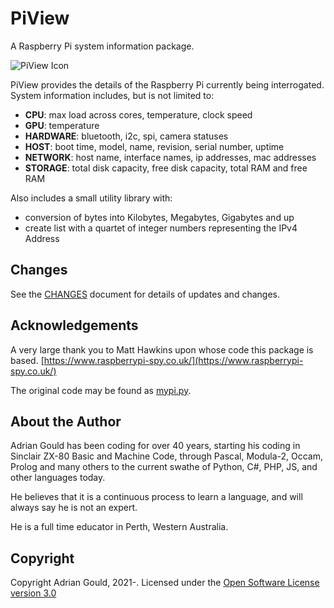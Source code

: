 # PiView
A Raspberry Pi system information package.

![PiView Icon](https://github.com/AdyGCode/PiView-AG/blob/main/attachments/PiView%400.25x.png)



PiView provides the details of the Raspberry Pi currently being interrogated. 
System information  includes, but is not limited to:

- **CPU**: max load across cores, temperature, clock speed
- **GPU**: temperature
- **HARDWARE**: bluetooth, i2c, spi, camera statuses
- **HOST**: boot time, model, name, revision, serial number, uptime
- **NETWORK**: host name, interface names, ip addresses, mac addresses
- **STORAGE**: total disk capacity, free disk capacity, total RAM and free RAM

Also includes a small utility library with:

- conversion of bytes into Kilobytes, Megabytes, Gigabytes and up
- create list with a quartet of integer numbers representing the IPv4 Address


## Changes
See the [CHANGES](https://github.com/AdyGCode/PiView-AG/blob/main/CHANGES.md) document for details of updates and changes.


## Acknowledgements
A very large thank you to Matt Hawkins upon whose code this package is based.
[https://www.raspberrypi-spy.co.uk/](https://www.raspberrypi-spy.co.uk/)

The original code may be found as 
[mypi.py](https://github.com/tdamdouni/Raspberry-Pi-DIY-Projects/blob/master/MattHawkinsUK-rpispy-misc/python/mypi.py).


## About the Author
Adrian Gould has been coding for over 40 years, starting his coding in Sinclair ZX-80 Basic and Machine Code, through Pascal, Modula-2, Occam, Prolog and many others to the current swathe of Python, C#, PHP, JS, and other languages today. 

He believes that it is a continuous process to learn a language, and will always say he is not an expert. 

He is a full time educator in Perth, Western Australia. 


## Copyright
Copyright Adrian Gould, 2021-.
Licensed under the [Open Software License version 3.0](./LICENSE.txt)
